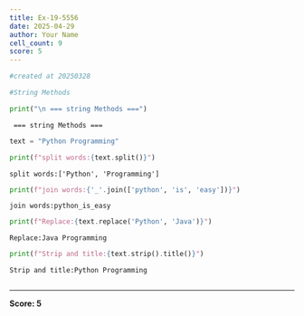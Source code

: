```yaml
---
title: Ex-19-5556
date: 2025-04-29
author: Your Name
cell_count: 9
score: 5
---
```


```python
#created at 20250328
```


```python
#String Methods
```


```python
print("\n === string Methods ===")
```

    
     === string Methods ===



```python
text = "Python Programming"
```


```python
print(f"split words:{text.split()}")
```

    split words:['Python', 'Programming']



```python
print(f"join words:{'_'.join(['python', 'is', 'easy'])}")
```

    join words:python_is_easy



```python
print(f"Replace:{text.replace('Python', 'Java')}")
```

    Replace:Java Programming



```python
print(f"Strip and title:{text.strip().title()}")
```

    Strip and title:Python Programming



```python

```


---
**Score: 5**